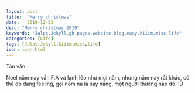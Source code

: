 ```yaml
---
layout: post
title:  "Merry christmas"
date:   2019-12-23
desc: "Merry christmas 2019"
keywords: "Jalpc,Jekyll,gh-pages,website,blog,easy,kiiim,misc,life"
categories: [Life]
tags: [Jalpc,Jekyll,kiiim,misc,life]
icon: icon-html
---
```

</a>Tản văn</h2>
<p>Noel năm nay vẫn F.A và lạnh lẽo như mọi năm, nhưng năm nay rất khác, có thể do đang feeling, gọi nôm na là say nắng, một người thương nào đó. :D</p>
